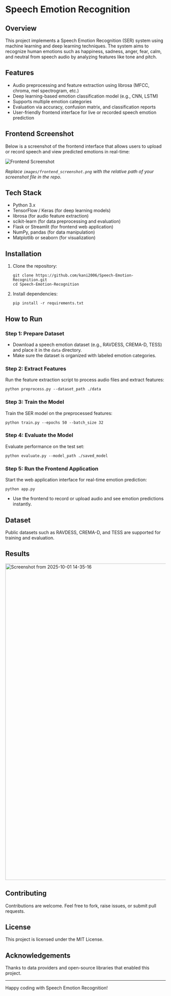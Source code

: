 # Speech Emotion Recognition

## Overview

This project implements a Speech Emotion Recognition (SER) system using machine learning and deep learning techniques. The system aims to recognize human emotions such as happiness, sadness, anger, fear, calm, and neutral from speech audio by analyzing features like tone and pitch.

## Features

- Audio preprocessing and feature extraction using librosa (MFCC, chroma, mel spectrogram, etc.)
- Deep learning-based emotion classification model (e.g., CNN, LSTM)
- Supports multiple emotion categories
- Evaluation via accuracy, confusion matrix, and classification reports
- User-friendly frontend interface for live or recorded speech emotion prediction

## Frontend Screenshot

Below is a screenshot of the frontend interface that allows users to upload or record speech and view predicted emotions in real-time:

![Frontend Screenshot](images/frontend_screenshot.png)

*Replace `images/frontend_screenshot.png` with the relative path of your screenshot file in the repo.*

## Tech Stack

- Python 3.x
- TensorFlow / Keras (for deep learning models)
- librosa (for audio feature extraction)
- scikit-learn (for data preprocessing and evaluation)
- Flask or Streamlit (for frontend web application)
- NumPy, pandas (for data manipulation)
- Matplotlib or seaborn (for visualization)

## Installation

1. Clone the repository:
   ```
   git clone https://github.com/kani2006/Speech-Emotion-Recognition.git
   cd Speech-Emotion-Recognition
   ```

2. Install dependencies:
   ```
   pip install -r requirements.txt
   ```

## How to Run

### Step 1: Prepare Dataset
- Download a speech emotion dataset (e.g., RAVDESS, CREMA-D, TESS) and place it in the `data` directory.
- Make sure the dataset is organized with labeled emotion categories.

### Step 2: Extract Features
Run the feature extraction script to process audio files and extract features:
```
python preprocess.py --dataset_path ./data
```

### Step 3: Train the Model
Train the SER model on the preprocessed features:
```
python train.py --epochs 50 --batch_size 32
```

### Step 4: Evaluate the Model
Evaluate performance on the test set:
```
python evaluate.py --model_path ./saved_model
```

### Step 5: Run the Frontend Application
Start the web application interface for real-time emotion prediction:
```
python app.py
```
- Use the frontend to record or upload audio and see emotion predictions instantly.

## Dataset

Public datasets such as RAVDESS, CREMA-D, and TESS are supported for training and evaluation.

## Results
<img width="1846" height="991" alt="Screenshot from 2025-10-01 14-35-16" src="https://github.com/user-attachments/assets/acec90da-3149-4fa0-8033-36ae866a2831" />


## Contributing

Contributions are welcome. Feel free to fork, raise issues, or submit pull requests.

## License

This project is licensed under the MIT License.

## Acknowledgements

Thanks to data providers and open-source libraries that enabled this project.

---

Happy coding with Speech Emotion Recognition!
